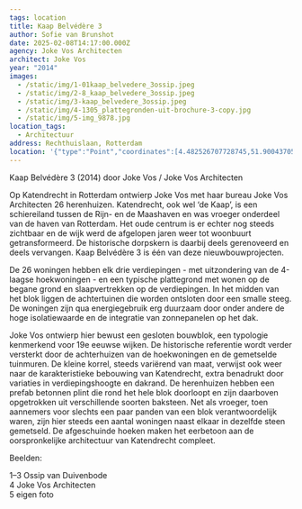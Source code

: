 ```yaml
---
tags: location
title: Kaap Belvédère 3
author: Sofie van Brunshot
date: 2025-02-08T14:17:00.000Z
agency: Joke Vos Architecten
architect: Joke Vos
year: "2014"
images:
  - /static/img/1-01kaap_belvedere_3ossip.jpeg
  - /static/img/2-8_kaap_belvedere_3ossip.jpeg
  - /static/img/3-kaap_belvedere_3ossip.jpeg
  - /static/img/4-1305_plattegronden-uit-brochure-3-copy.jpg
  - /static/img/5-img_9878.jpg
location_tags:
  - Architectuur
address: Rechthuislaan, Rotterdam⁣
location: '{"type":"Point","coordinates":[4.482526707728745,51.900437057129224]}'
---
```

Kaap Belvédère 3 (2014) door Joke Vos / Joke Vos Architecten⁣

Op Katendrecht in Rotterdam ontwierp Joke Vos met haar bureau Joke Vos Architecten 26 herenhuizen. Katendrecht, ook wel ‘de Kaap’, is een schiereiland tussen de Rijn- en de Maashaven en was vroeger onderdeel van de haven van Rotterdam. Het oude centrum is er echter nog steeds zichtbaar en de wijk werd de afgelopen jaren weer tot woonbuurt getransformeerd. De historische dorpskern is daarbij deels gerenoveerd en deels vervangen. Kaap Belvédère 3 is één van deze nieuwbouwprojecten.⁣

De 26 woningen hebben elk drie verdiepingen - met uitzondering van de 4-laagse hoekwoningen - en een typische plattegrond met wonen op de begane grond en slaapvertrekken op de verdiepingen. In het midden van het blok liggen de achtertuinen die worden ontsloten door een smalle steeg. De woningen zijn qua energiegebruik erg duurzaam door onder andere de hoge isolatiewaarde en de integratie van zonnepanelen op het dak.⁣

Joke Vos ontwierp hier bewust een gesloten bouwblok, een typologie kenmerkend voor 19e eeuwse wijken. De historische referentie wordt verder versterkt door de achterhuizen van de hoekwoningen en de gemetselde tuinmuren. De kleine korrel, steeds variërend van maat, verwijst ook weer naar de karakteristieke bebouwing van Katendrecht, extra benadrukt door variaties in verdiepingshoogte en dakrand. De herenhuizen hebben een prefab betonnen plint die rond het hele blok doorloopt en zijn daarboven opgetrokken uit verschillende soorten baksteen. Net als vroeger, toen aannemers voor slechts een paar panden van een blok verantwoordelijk waren, zijn hier steeds een aantal woningen naast elkaar in dezelfde steen gemetseld. De afgeschuinde hoeken maken het eerbetoon aan de oorspronkelijke architectuur van Katendrecht compleet.⁣

Beelden:⁣

1–3 Ossip van Duivenbode[](https://www.instagram.com/ossipvanduivenbode/)⁣⁣\
4 Joke Vos Architecten[](https://www.instagram.com/joke.vos/)⁣\
5 eigen foto⁣
⁣

